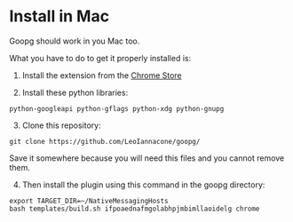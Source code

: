 # Install in Mac #

Goopg should work in you Mac too.

What you have to do to get it properly installed is:

1. Install the extension from the [Chrome Store](https://chrome.google.com/webstore/detail/goopg/ifpoaednafmgolabhpjmbimllaoidelg)

2. Install these python libraries:
 ```
 python-googleapi python-gflags python-xdg python-gnupg
```

3. Clone this repository:
 ```
 git clone https://github.com/LeoIannacone/goopg/
 ```
 Save it somewhere because you will need this files and you cannot remove them.

4. Then install the plugin using this command in the goopg directory:
 ```
 export TARGET_DIR=~/NativeMessagingHosts
 bash templates/build.sh ifpoaednafmgolabhpjmbimllaoidelg chrome
 ```
